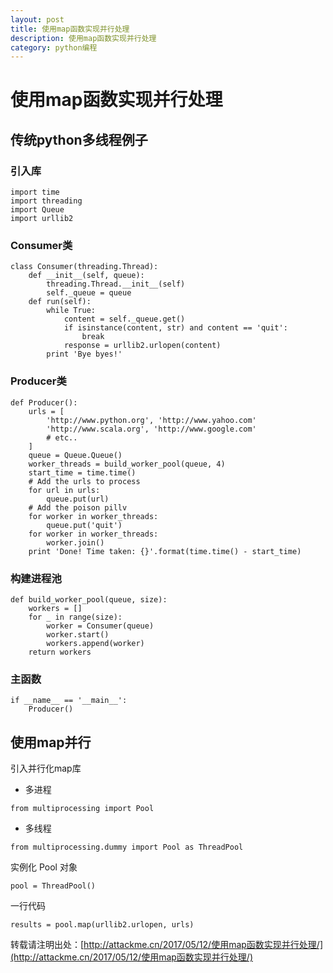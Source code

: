 ```yaml
---
layout: post
title: 使用map函数实现并行处理
description: 使用map函数实现并行处理
category: python编程
---
```


# 使用map函数实现并行处理
## 传统python多线程例子
### 引入库
```
import time 
import threading 
import Queue 
import urllib2 
```

### Consumer类
```
class Consumer(threading.Thread): 
    def __init__(self, queue): 
        threading.Thread.__init__(self)
        self._queue = queue 
    def run(self):
        while True: 
            content = self._queue.get() 
            if isinstance(content, str) and content == 'quit':
                break
            response = urllib2.urlopen(content)
        print 'Bye byes!'
```

### Producer类
```
def Producer():
    urls = [
        'http://www.python.org', 'http://www.yahoo.com'
        'http://www.scala.org', 'http://www.google.com'
        # etc.. 
    ]
    queue = Queue.Queue()
    worker_threads = build_worker_pool(queue, 4)
    start_time = time.time()
    # Add the urls to process
    for url in urls: 
        queue.put(url)  
    # Add the poison pillv
    for worker in worker_threads:
        queue.put('quit')
    for worker in worker_threads:
        worker.join()
    print 'Done! Time taken: {}'.format(time.time() - start_time)
```

### 构建进程池
```
def build_worker_pool(queue, size):
    workers = []
    for _ in range(size):
        worker = Consumer(queue)
        worker.start() 
        workers.append(worker)
    return workers
```

### 主函数
```
if __name__ == '__main__':
    Producer()
```

## 使用map并行
引入并行化map库

*  多进程

`from multiprocessing import Pool`

*  多线程  

`from multiprocessing.dummy import Pool as ThreadPool`

实例化 Pool 对象

`pool = ThreadPool()`

一行代码

`results = pool.map(urllib2.urlopen, urls)`


转载请注明出处：[http://attackme.cn/2017/05/12/使用map函数实现并行处理/](http://attackme.cn/2017/05/12/使用map函数实现并行处理/)